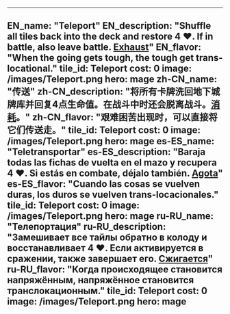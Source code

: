 ---

EN_name: "Teleport"
EN_description: "Shuffle all tiles back into the deck and restore 4 ❤️.  If in battle, also leave battle. <u>Exhaust</u>"
EN_flavor: "When the going gets tough, the tough get trans-locational."
tile_id: Teleport
cost: 0
image: /images/Teleport.png
hero: mage
zh-CN_name: "传送"
zh-CN_description: "将所有卡牌洗回地下城牌库并回复4点生命值。在战斗中时还会脱离战斗。<u>消耗</u>。"
zh-CN_flavor: "艰难困苦出现时，可以直接将它们传送走。"
tile_id: Teleport
cost: 0
image: /images/Teleport.png
hero: mage
es-ES_name: "Teletransportar"
es-ES_description: "Baraja todas las fichas de vuelta en el mazo y recupera 4 ❤️. Si estás en combate, déjalo también. <u>Agota</u>"
es-ES_flavor: "Cuando las cosas se vuelven duras, los duros se vuelven trans-locacionales."
tile_id: Teleport
cost: 0
image: /images/Teleport.png
hero: mage
ru-RU_name: "Телепортация"
ru-RU_description: "Замешивает все тайлы обратно в колоду и восстанавливает 4 ❤️. Если активируется в сражении, также завершает его. <u>Сжигается</u>"
ru-RU_flavor: "Когда происходящее становится напряжённым, напряжённое становится транслокационным."
tile_id: Teleport
cost: 0
image: /images/Teleport.png
hero: mage
---